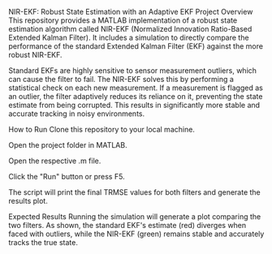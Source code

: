 NIR-EKF: Robust State Estimation with an Adaptive EKF
Project Overview
This repository provides a MATLAB implementation of a robust state estimation algorithm called NIR-EKF (Normalized Innovation Ratio-Based Extended Kalman Filter). It includes a simulation to directly compare the performance of the standard Extended Kalman Filter (EKF) against the more robust NIR-EKF.

Standard EKFs are highly sensitive to sensor measurement outliers, which can cause the filter to fail. The NIR-EKF solves this by performing a statistical check on each new measurement. If a measurement is flagged as an outlier, the filter adaptively reduces its reliance on it, preventing the state estimate from being corrupted. This results in significantly more stable and accurate tracking in noisy environments.

How to Run
Clone this repository to your local machine.

Open the project folder in MATLAB.

Open the respective .m file.

Click the "Run" button or press F5.

The script will print the final TRMSE values for both filters and generate the results plot.

Expected Results
Running the simulation will generate a plot comparing the two filters. As shown, the standard EKF's estimate (red) diverges when faced with outliers, while the NIR-EKF (green) remains stable and accurately tracks the true state.
